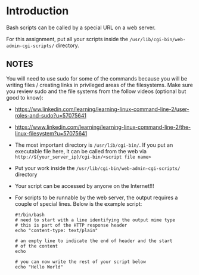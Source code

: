 # Introduction

Bash scripts can be called by a special URL on a web server.

For this assignment, put all your scripts inside
the `/usr/lib/cgi-bin/web-admin-cgi-scripts/` directory.

## NOTES

You will need to use sudo for some of the commands because you will be writing
files / creating links in privileged areas of the filesystems.  Make sure you
review sudo and the file systems from the follow videos (optional but good to
know):

  - https://ww.linkedin.com/learning/learning-linux-command-line-2/user-roles-and-sudo?u=57075641

  - https://www.linkedin.com/learning/learning-linux-command-line-2/the-linux-filesystem?u=57075641

  - The most important directory is `/usr/lib/cgi-bin/`.  If you put an executable file here,
    it can be called from the web via `http://${your_server_ip}/cgi-bin/<script file name>`

  - Put your work inside the `/usr/lib/cgi-bin/web-admin-cgi-scripts/` directory

  - Your script can be accessed by anyone on the Internet!!!
    
  - For scripts to be runnable by the web server, the output requires a couple of special lines.
    Below is the example script:

    ```
    #!/bin/bash
    # need to start with a line identifying the output mime type
    # this is part of the HTTP response header
    echo "content-type: text/plain"

    # an empty line to indicate the end of header and the start
    # of the content
    echo 

    # you can now write the rest of your script below
    echo "Hello World"
    ```









